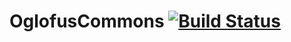 # OglofusCommons [![Build Status](https://travis-ci.org/nikosgram13/OglofusCommons.svg)](https://travis-ci.org/nikosgram13/OglofusCommons)
